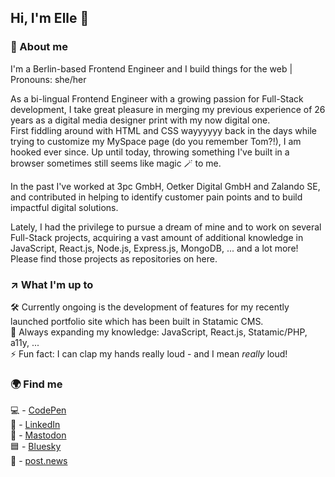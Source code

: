 ## Hi, I'm Elle 👋

### :open_book: About me
I'm a Berlin-based Frontend Engineer and I build things for the web | Pronouns: she/her <br>

As a bi-lingual Frontend Engineer with a growing passion for Full-Stack development, I take great pleasure in merging my previous experience of 26 years as a digital media designer print with my now digital one. <br>
First fiddling around with HTML and CSS wayyyyyy back in the days while trying to customize my MySpace page (do you remember Tom?!), I am hooked ever since. Up until today, throwing something I've built in a browser sometimes still seems like magic :magic_wand: to me. <br>

In the past I've worked at 3pc GmbH, Oetker Digital GmbH and Zalando SE, and contributed in helping to identify customer pain points and to build impactful digital solutions. <br>

Lately, I had the privilege to pursue a dream of mine and to work on several Full-Stack projects, acquiring a vast amount of additional knowledge in JavaScript, React.js, Node.js, Express.js, MongoDB, ... and a lot more! Please find those projects as repositories on here.

### :arrow_upper_right: What I'm up to
:hammer_and_wrench: Currently ongoing is the development of features for my recently launched portfolio site which has been built in Statamic CMS. <br>
🌱 Always expanding my knowledge: JavaScript, React.js, Statamic/PHP, a11y, ... <br>
⚡ Fun fact: I can clap my hands really loud - and I mean _really_ loud! <br>

### :earth_africa: Find me
:computer: - [CodePen](https://codepen.io/ellypirelly/pens/public) <br/>
:bust_in_silhouette: - [LinkedIn](https://www.linkedin.com/in/elle-hanschen/) <br/>
:elephant: - [Mastodon](https://mastodon.world/@EllyPirelly) <br/>
:blue_square: - [Bluesky](https://bsky.app/profile/ellypirelly.bsky.social) <br/>
:page_facing_up: - [post.news](https://post.news/ellypirelly)
